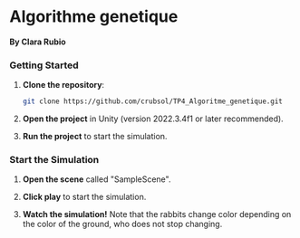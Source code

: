 



# Algorithme genetique

**By Clara Rubio**  


### Getting Started

1. **Clone the repository**:
   ```bash
   git clone https://github.com/crubsol/TP4_Algoritme_genetique.git
   ```

2. **Open the project** in Unity (version 2022.3.4f1 or later recommended).

3. **Run the project** to start the simulation.



### Start the Simulation

1. **Open the scene** called "SampleScene".
   
2. **Click play** to start the simulation.
   
3. **Watch the simulation!** Note that the rabbits change color depending on the color of the ground, who does not stop changing.
